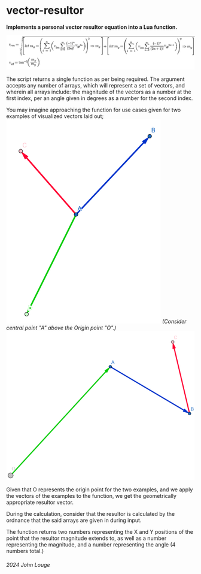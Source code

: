 # vector-resultor
**Implements a personal vector resultor equation into a Lua function.**

![alt text](https://github.com/johnlouge/vector-resultor/blob/9e6a8c66e7e0af6b131fde65a88ce5f65286c90b/eq2(1).png "Equation")

The script returns a single function as per being required. The argument accepts any number of arrays, which will represent a set of vectors, and wherein all arrays include: the magnitude of the vectors as a number at the first index, per an angle given in degrees as a number for the second index. 

You may imagine approaching the function for use cases given for two examples of visualized vectors laid out;
![alt text](https://github.com/johnlouge/vector-resultor/blob/main/example1.png?raw=true "Example 1")
*(Consider central point "A" above the Origin point "O".)*
![alt text](https://github.com/johnlouge/vector-resultor/blob/main/example2.png?raw=true "Example 2")

Given that O represents the origin point for the two examples, and we apply the vectors of the examples to the function, we get the geometrically appropriate resultor vector.

During the calculation, consider that the resultor is calculated by the ordnance that the said arrays are given in during input.

The function returns two numbers representing the X and Y positions of the point that the resultor magnitude extends to, as well as a number representing the magnitude, and a number representing the angle (4 numbers total.)

###### 2024 John Louge
